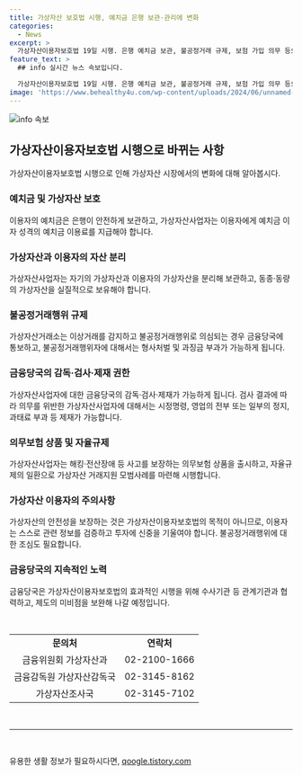 ```yaml
---
title: 가상자산 보호법 시행, 예치금 은행 보관·관리에 변화
categories:
  - News
excerpt: >
  가상자산이용자보호법 19일 시행. 은행 예치금 보관, 불공정거래 규제, 보험 가입 의무 등으로 가상자산 거래 환경 개선. 시장 질서 유지와 거래자 보호 강화로 금융당국 감독, 검사, 제재 강화. 이용자 안전 보장과 불공정거래 강력한 처벌 가능해져 시장 안정화 기대. 다만 안전성은 보장하지 않으므로 투자자 주의 요망. 가상자산거래 관련 정보 수집, 불확실한 거래 유의, 불공정거래 및 사기행위 발견 시 즉시 신고 요망.
feature_text: >
  ## info 실시간 뉴스 속보입니다.

  가상자산이용자보호법 19일 시행. 은행 예치금 보관, 불공정거래 규제, 보험 가입 의무 등으로 가상자산 거래 환경 개선. 시장 질서 유지와 거래자 보호 강화로 금융당국 감독, 검사, 제재 강화. 이용자 안전 보장과 불공정거래 강력한 처벌 가능해져 시장 안정화 기대. 다만 안전성은 보장하지 않으므로 투자자 주의 요망. 가상자산거래 관련 정보 수집, 불확실한 거래 유의, 불공정거래 및 사기행위 발견 시 즉시 신고 요망.
image: 'https://www.behealthy4u.com/wp-content/uploads/2024/06/unnamed-file.png'
---
```


<p><img src="https://www.behealthy4u.com/wp-content/uploads/2024/06/unnamed-file.png" alt="info 속보" /></p>

<h2 data-ke-size="size26">가상자산이용자보호법 시행으로 바뀌는 사항</h2>

<p data-ke-size="size16">가상자산이용자보호법 시행으로 인해 가상자산 시장에서의 변화에 대해 알아봅시다.</p>

<h3><b>예치금 및 가상자산 보호</b></h3>

<p data-ke-size="size16">이용자의 예치금은 은행이 안전하게 보관하고, 가상자산사업자는 이용자에게 예치금 이자 성격의 예치금 이용료를 지급해야 합니다.</p>

<h3><b>가상자산과 이용자의 자산 분리</b></h3>

<p data-ke-size="size16">가상자산사업자는 자기의 가상자산과 이용자의 가상자산을 분리해 보관하고, 동종·동량의 가상자산을 실질적으로 보유해야 합니다.</p>

<h3><b>불공정거래행위 규제</b></h3>

<p data-ke-size="size16">가상자산거래소는 이상거래를 감지하고 불공정거래행위로 의심되는 경우 금융당국에 통보하고, 불공정거래행위자에 대해서는 형사처벌 및 과징금 부과가 가능하게 됩니다.</p>

<h3><b>금융당국의 감독·검사·제재 권한</b></h3>

<p data-ke-size="size16">가상자산사업자에 대한 금융당국의 감독·검사·제재가 가능하게 됩니다. 검사 결과에 따라 의무를 위반한 가상자산사업자에 대해서는 시정명령, 영업의 전부 또는 일부의 정지, 과태료 부과 등 제재가 가능합니다.</p>

<h3><b>의무보험 상품 및 자율규제</b></h3>

<p data-ke-size="size16">가상자산사업자는 해킹·전산장애 등 사고를 보장하는 의무보험 상품을 출시하고, 자율규제의 일환으로 가상자산 거래지원 모범사례를 마련해 시행합니다.</p>

<h3><b>가상자산 이용자의 주의사항</b></h3>

<p data-ke-size="size16">가상자산의 안전성을 보장하는 것은 가상자산이용자보호법의 목적이 아니므로, 이용자는 스스로 관련 정보를 검증하고 투자에 신중을 기울여야 합니다. 불공정거래행위에 대한 조심도 필요합니다.</p>

<h3><b>금융당국의 지속적인 노력</b></h3>

<p data-ke-size="size16">금융당국은 가상자산이용자보호법의 효과적인 시행을 위해 수사기관 등 관계기관과 협력하고, 제도의 미비점을 보완해 나갈 예정입니다.</p>

<p data-ke-size="size16">&nbsp;</p>

<table>
<tbody>
<tr>
<td style="text-align: center; height: 17px;"><b>문의처</b></td>
<td style="text-align: center; height: 17px;"><b>연락처</b></td>
</tr>
<tr>
<td style="text-align: center; height: 17px;">금융위원회 가상자산과</td>
<td style="text-align: center; height: 17px;">02-2100-1666</td>
</tr>
<tr>
<td style="text-align: center; height: 17px;">금융감독원 가상자산감독국</td>
<td style="text-align: center; height: 17px;">02-3145-8162</td>
</tr>
<tr>
<td style="text-align: center; height: 17px;">가상자산조사국</td>
<td style="text-align: center; height: 17px;">02-3145-7102</td>
</tr>
</tbody>
</table>

<p data-ke-size="size16">&nbsp;</p>

<hr>

<p data-ke-size="size16">&nbsp;</p>
유용한 생활 정보가 필요하시다면, <a href="https://qoogle.tistory.com" rel="dofollow">qoogle.tistory.com</a>


